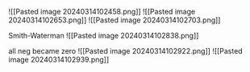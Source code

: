 ![[Pasted image 20240314102458.png]]
![[Pasted image 20240314102653.png]]
![[Pasted image 20240314102703.png]]

Smith-Waterman
![[Pasted image 20240314102838.png]]

all neg became zero
![[Pasted image 20240314102922.png]]
![[Pasted image 20240314102939.png]]